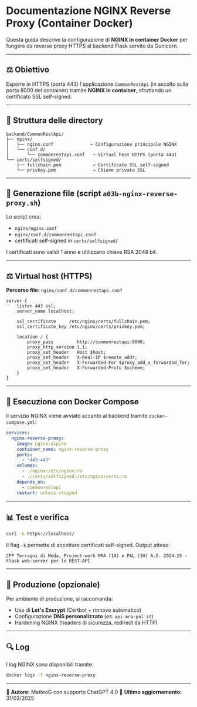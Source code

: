 # Documentazione NGINX Reverse Proxy (Container Docker)

Questa guida descrive la configurazione di **NGINX in container Docker** per fungere da reverse proxy HTTPS al backend Flask servito da Gunicorn.

---

## ⚖️ Obiettivo

Esporre in HTTPS (porta 443) l'applicazione `CommonRestApi` (in ascolto sulla porta 8000 del container) tramite **NGINX in container**, sfruttando un certificato SSL self-signed.

---

## 📁 Struttura delle directory

    backend/CommonRestApi/
    ├── nginx/
    │   ├── nginx.conf              → Configurazione principale NGINX
    │   └── conf.d/
    │       └── commonrestapi.conf   → Virtual host HTTPS (porta 443)
    └── certs/selfsigned/
        ├── fullchain.pem            → Certificato SSL self-signed
        └── privkey.pem              → Chiave privata SSL

---

## 🔧 Generazione file (script `a03b-nginx-reverse-proxy.sh`)

Lo script crea:

- `nginx/nginx.conf`
- `nginx/conf.d/commonrestapi.conf`
- certificati self-signed in `certs/selfsigned/`

I certificati sono validi 1 anno e utilizzano chiave RSA 2048 bit.

---

## ⚖️ Virtual host (HTTPS)

**Percorso file:** `nginx/conf.d/commonrestapi.conf`

```nginx
server {
    listen 443 ssl;
    server_name localhost;

    ssl_certificate     /etc/nginx/certs/fullchain.pem;
    ssl_certificate_key /etc/nginx/certs/privkey.pem;

    location / {
        proxy_pass         http://commonrestapi:8000;
        proxy_http_version 1.1;
        proxy_set_header   Host $host;
        proxy_set_header   X-Real-IP $remote_addr;
        proxy_set_header   X-Forwarded-For $proxy_add_x_forwarded_for;
        proxy_set_header   X-Forwarded-Proto $scheme;
    }
}
```

---

## 🚀 Esecuzione con Docker Compose

Il servizio NGINX viene avviato accanto al backend tramite `docker-compose.yml`:

```yaml
services:
  nginx-reverse-proxy:
    image: nginx:alpine
    container_name: nginx-reverse-proxy
    ports:
      - "443:443"
    volumes:
      - ./nginx:/etc/nginx:ro
      - ./certs/selfsigned:/etc/nginx/certs:ro
    depends_on:
      - commonrestapi
    restart: unless-stopped
```

---

## 📊 Test e verifica

```bash
curl -k https://localhost/
```

Il flag `-k` permette di accettare certificati self-signed. Output atteso:

```
CFP Terragni di Meda, Project-work MRA (1A) e PAL (1H) A.S. 2024-25 - Flask web-server per le REST-API
```

---

## 🔐 Produzione (opzionale)

Per ambiente di produzione, si raccomanda:

- Uso di **Let's Encrypt** (Certbot + rinnovo automatico)
- Configurazione **DNS personalizzato** (es. `api.mra-pal.it`)
- Hardening NGINX (headers di sicurezza, redirect da HTTP)

---

## 🔍 Log

I log NGINX sono disponibili tramite:

```bash
docker logs -f nginx-reverse-proxy
```

---

📍 **Autore:** MatteoG con supporto ChatGPT 4.0
📅 **Ultimo aggiornamento:** 31/03/2025

